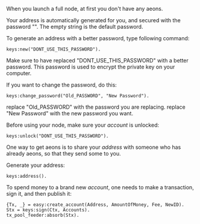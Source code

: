 When you launch a full node, at first you don't have any aeons.

Your address is automatically generated for you, and secured with the password "". The empty string is the default password.

To generate an address with a better password, type following command:

```
keys:new("DONT_USE_THIS_PASSWORD").
```

Make sure to have replaced "DONT_USE_THIS_PASSWORD" with a better password.
This password is used to encrypt the private key on your computer.

If you want to change the password, do this:
```
keys:change_password("Old_PASSWORD", "New Password").
```

replace "Old_PASSWORD" with the password you are replacing.
replace "New Password" with the new password you want.


Before using your node, make sure your _account_ is unlocked:

```
keys:unlock("DONT_USE_THIS_PASSWORD").
```


One way to get aeons is to share your _address_ with someone who has already aeons, so that they send some to you.


Generate your address:
```
keys:address().
```

To spend money to a brand new _account_, one needs to make a transaction, sign it, and then publish it:
``` 
{Tx, _} = easy:create_account(Address, AmountOfMoney, Fee, NewID).
Stx = keys:sign(Ctx, Accounts).
tx_pool_feeder:absorb(Stx).
```
